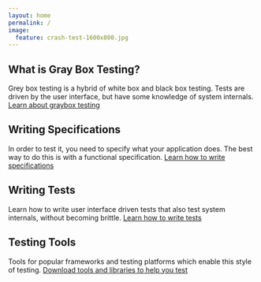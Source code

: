 ```yaml
---
layout: home
permalink: /
image:
  feature: crash-test-1600x800.jpg
---
```


<div class="tiles">

<div class="tile">
  <h2 class="post-title">What is Gray Box Testing?</h2>  

  <p class="post-excerpt">Grey box testing is a hybrid of white box and
  black box testing. Tests are driven by the user interface, but have
  some knowledge of system internals. <a href="/what/">Learn
  about graybox testing</a></p>
  
</div><!-- /.tile -->

<div class="tile">
  <h2 class="post-title">Writing Specifications</h2>

  <p class="post-excerpt">In order to test it, you need to specify
  what your application does. The best way to do this is with a
  functional specification.
  <a href="/specifications/">Learn how to write specifications</a></p>

</div><!-- /.tile -->

<div class="tile">
  <h2 class="post-title">Writing Tests</h2>

  <p class="post-excerpt">Learn how to write user interface driven
  tests that also test system internals, without becoming brittle.
  <a href="/tests/">Learn how to write tests</a></p>

</div><!-- /.tile -->

<div class="tile">
  <h2 class="post-title">Testing Tools</h2>

  <p class="post-excerpt">Tools for popular frameworks and testing
  platforms which enable this style of testing.
  <a href="/tools/">Download tools and libraries to help you
  test</a></p>

</div><!-- /.tile -->

</div><!-- /.tiles -->
